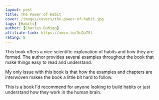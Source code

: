 ```yaml
---
layout: post
title: The Power of Habit
cover: /images/covers/the-power-of-habit.jpg
tags: [Habits]
author: [Charles Duhigg]
affiliate-link: https://amzn.to/3cQa7Sl
rating: 8
---
```


This book offers a nice scientific explanation of habits and how they are formed. The author provides several examples throughout the book that make things easy to read and understand.

My only issue with this book is that how the examples and chapters are interwoven makes the book a little bit hard to follow.

This is a book I'd recommend for anyone looking to build habits or just understand how they work in the human brain.